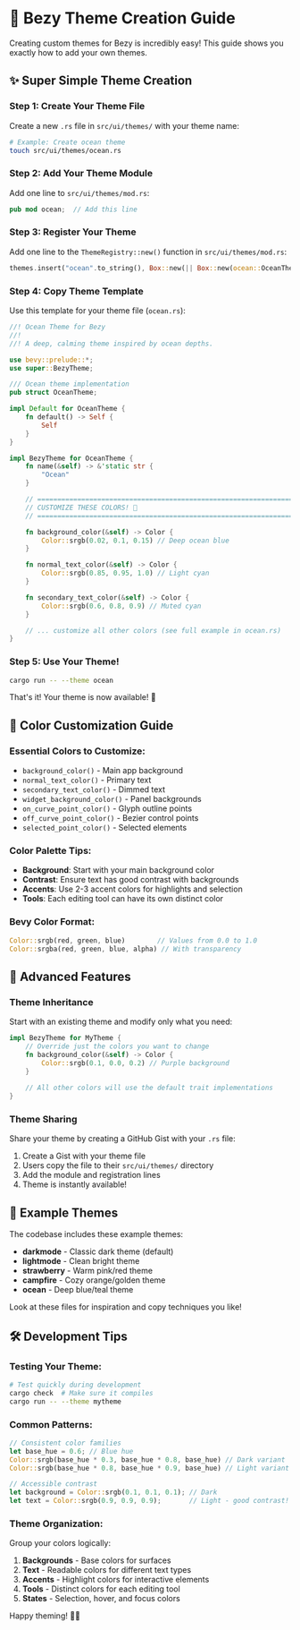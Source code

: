 # 🎨 Bezy Theme Creation Guide

Creating custom themes for Bezy is incredibly easy! This guide shows you exactly how to add your own themes.

## ✨ **Super Simple Theme Creation**

### **Step 1: Create Your Theme File**

Create a new `.rs` file in `src/ui/themes/` with your theme name:

```bash
# Example: Create ocean theme
touch src/ui/themes/ocean.rs
```

### **Step 2: Add Your Theme Module**

Add one line to `src/ui/themes/mod.rs`:

```rust
pub mod ocean;  // Add this line
```

### **Step 3: Register Your Theme**

Add one line to the `ThemeRegistry::new()` function in `src/ui/themes/mod.rs`:

```rust
themes.insert("ocean".to_string(), Box::new(|| Box::new(ocean::OceanTheme)));
```

### **Step 4: Copy Theme Template**

Use this template for your theme file (`ocean.rs`):

```rust
//! Ocean Theme for Bezy
//!
//! A deep, calming theme inspired by ocean depths.

use bevy::prelude::*;
use super::BezyTheme;

/// Ocean theme implementation
pub struct OceanTheme;

impl Default for OceanTheme {
    fn default() -> Self {
        Self
    }
}

impl BezyTheme for OceanTheme {
    fn name(&self) -> &'static str {
        "Ocean"
    }

    // =================================================================
    // CUSTOMIZE THESE COLORS! 🎨
    // =================================================================

    fn background_color(&self) -> Color {
        Color::srgb(0.02, 0.1, 0.15) // Deep ocean blue
    }

    fn normal_text_color(&self) -> Color {
        Color::srgb(0.85, 0.95, 1.0) // Light cyan
    }

    fn secondary_text_color(&self) -> Color {
        Color::srgb(0.6, 0.8, 0.9) // Muted cyan
    }

    // ... customize all other colors (see full example in ocean.rs)
}
```

### **Step 5: Use Your Theme!**

```bash
cargo run -- --theme ocean
```

That's it! Your theme is now available! 🎉

## 🎨 **Color Customization Guide**

### **Essential Colors to Customize:**
- `background_color()` - Main app background
- `normal_text_color()` - Primary text
- `secondary_text_color()` - Dimmed text
- `widget_background_color()` - Panel backgrounds
- `on_curve_point_color()` - Glyph outline points
- `off_curve_point_color()` - Bezier control points
- `selected_point_color()` - Selected elements

### **Color Palette Tips:**
- **Background**: Start with your main background color
- **Contrast**: Ensure text has good contrast with backgrounds
- **Accents**: Use 2-3 accent colors for highlights and selection
- **Tools**: Each editing tool can have its own distinct color

### **Bevy Color Format:**
```rust
Color::srgb(red, green, blue)        // Values from 0.0 to 1.0
Color::srgba(red, green, blue, alpha) // With transparency
```

## 🚀 **Advanced Features**

### **Theme Inheritance**
Start with an existing theme and modify only what you need:

```rust
impl BezyTheme for MyTheme {
    // Override just the colors you want to change
    fn background_color(&self) -> Color {
        Color::srgb(0.1, 0.0, 0.2) // Purple background
    }
    
    // All other colors will use the default trait implementations
}
```

### **Theme Sharing**
Share your theme by creating a GitHub Gist with your `.rs` file:

1. Create a Gist with your theme file
2. Users copy the file to their `src/ui/themes/` directory
3. Add the module and registration lines
4. Theme is instantly available!

## 🎯 **Example Themes**

The codebase includes these example themes:
- **darkmode** - Classic dark theme (default)
- **lightmode** - Clean bright theme
- **strawberry** - Warm pink/red theme
- **campfire** - Cozy orange/golden theme
- **ocean** - Deep blue/teal theme

Look at these files for inspiration and copy techniques you like!

## 🛠️ **Development Tips**

### **Testing Your Theme:**
```bash
# Test quickly during development
cargo check  # Make sure it compiles
cargo run -- --theme mytheme
```

### **Common Patterns:**
```rust
// Consistent color families
let base_hue = 0.6; // Blue hue
Color::srgb(base_hue * 0.3, base_hue * 0.8, base_hue) // Dark variant
Color::srgb(base_hue * 0.8, base_hue * 0.9, base_hue) // Light variant

// Accessible contrast
let background = Color::srgb(0.1, 0.1, 0.1); // Dark
let text = Color::srgb(0.9, 0.9, 0.9);       // Light - good contrast!
```

### **Theme Organization:**
Group your colors logically:
1. **Backgrounds** - Base colors for surfaces
2. **Text** - Readable colors for different text types  
3. **Accents** - Highlight colors for interactive elements
4. **Tools** - Distinct colors for each editing tool
5. **States** - Selection, hover, and focus colors

Happy theming! 🎨✨